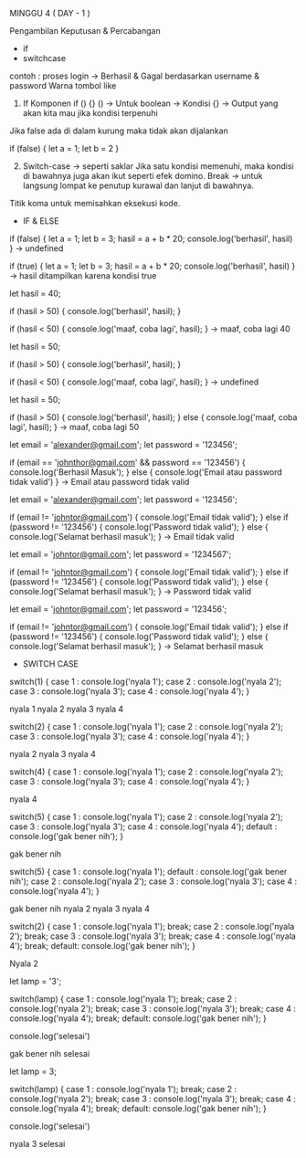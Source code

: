 MINGGU 4 ( DAY - 1 )

Pengambilan Keputusan & Percabangan
- if 
- switchcase

contoh : proses login -> Berhasil & Gagal berdasarkan username & password
                         Warna tombol like

1. If 
   Komponen if () {}
   () -> Untuk boolean -> Kondisi
   {} -> Output yang akan kita mau jika kondisi terpenuhi

Jika false ada di dalam kurung maka tidak akan dijalankan

if (false) {
    let a = 1;
    let b = 2
}

2. Switch-case -> seperti saklar
Jika satu kondisi memenuhi, maka kondisi di bawahnya juga akan ikut seperti efek domino.
Break -> untuk langsung lompat ke penutup kurawal dan lanjut di bawahnya.

Titik koma untuk memisahkan eksekusi kode.

- IF & ELSE
<!-- Contoh Kode -->
if (false) {
    let a = 1;
    let b = 3;
    hasil = a + b * 20;
    console.log('berhasil', hasil)
} -> undefined

<!-- Contoh Kode -->
if (true) {
    let a = 1;
    let b = 3;
    hasil = a + b * 20;
    console.log('berhasil', hasil)
} -> hasil ditampilkan karena kondisi true

<!-- Contoh Kode -->
let hasil = 40;

if (hasil > 50) {
    console.log('berhasil', hasil);
}

if (hasil < 50) {
    console.log('maaf, coba lagi', hasil);
} -> maaf, coba lagi 40

<!-- Contoh Kode -->
let hasil = 50;

if (hasil > 50) {
    console.log('berhasil', hasil);
}

if (hasil < 50) {
    console.log('maaf, coba lagi', hasil);
} -> undefined

<!-- Contoh Kode -->
let hasil = 50;

if (hasil > 50) {
    console.log('berhasil', hasil);
} else {
    console.log('maaf, coba lagi', hasil);
} -> maaf, coba lagi 50

<!-- Contoh Kode -->
let email = 'alexander@gmail.com';
let password = '123456';

if (email == 'johnthor@gmail.com' && password == '123456') {
    console.log('Berhasil Masuk');
} else {
    console.log('Email atau password tidak valid')
} -> Email atau password tidak valid

<!-- Contoh Kode -->
let email = 'alexander@gmail.com';
let password = '123456';

if (email != 'johntor@gmail.com') {
    console.log('Email tidak valid');
} else if (password != '123456') {
    console.log('Password tidak valid');
}
else {
    console.log('Selamat berhasil masuk');
} -> Email tidak valid

<!-- Contoh Kode -->
let email = 'johntor@gmail.com';
let password = '1234567';

if (email != 'johntor@gmail.com') {
    console.log('Email tidak valid');
} else if (password != '123456') {
    console.log('Password tidak valid');
}
else {
    console.log('Selamat berhasil masuk');
} -> Password tidak valid

<!-- Contoh Kode -->
let email = 'johntor@gmail.com';
let password = '123456';

if (email != 'johntor@gmail.com') {
    console.log('Email tidak valid');
} else if (password != '123456') {
    console.log('Password tidak valid');
}
else {
    console.log('Selamat berhasil masuk');
} ->  Selamat berhasil masuk


- SWITCH CASE

<!-- Contoh Kode -->
switch(1) {
    case 1 :
        console.log('nyala 1');
    case 2 :
        console.log('nyala 2');
    case 3 :
        console.log('nyala 3');
    case 4 :
        console.log('nyala 4');
} 

nyala 1
nyala 2
nyala 3
nyala 4

<!-- Contoh Kode -->
switch(2) {
    case 1 :
        console.log('nyala 1');
    case 2 :
        console.log('nyala 2');
    case 3 :
        console.log('nyala 3');
    case 4 :
        console.log('nyala 4');
} 

nyala 2
nyala 3
nyala 4

<!-- Contoh Kode -->
switch(4) {
    case 1 :
        console.log('nyala 1');
    case 2 :
        console.log('nyala 2');
    case 3 :
        console.log('nyala 3');
    case 4 :
        console.log('nyala 4');
} 

nyala 4

<!-- Contoh Kode -->
switch(5) {
    case 1 :
        console.log('nyala 1');
    case 2 :
        console.log('nyala 2');
    case 3 :
        console.log('nyala 3');
    case 4 :
        console.log('nyala 4');
    default :
        console.log('gak bener nih');
} 

gak bener nih

<!-- Contoh Kode -->
switch(5) {
    case 1 :
        console.log('nyala 1');
    default :
        console.log('gak bener nih');
    case 2 :
        console.log('nyala 2');
    case 3 :
        console.log('nyala 3');
    case 4 :
        console.log('nyala 4');
} 

gak bener nih
nyala 2
nyala 3
nyala 4

<!-- Contoh Kode -->
switch(2) {
    case 1 :
        console.log('nyala 1');
        break;
    case 2 :
        console.log('nyala 2');
        break;
    case 3 :
        console.log('nyala 3');
        break;
    case 4 :
        console.log('nyala 4');
        break;
    default:
        console.log('gak bener nih');
} 

Nyala 2

<!-- Contoh Kode -->
let lamp = '3';

switch(lamp) {
    case 1 :
        console.log('nyala 1');
        break;
    case 2 :
        console.log('nyala 2');
        break;
    case 3 :
        console.log('nyala 3');
        break;
    case 4 :
        console.log('nyala 4');
        break;
    default:
        console.log('gak bener nih');
}

console.log('selesai')

gak bener nih
selesai

<!-- Contoh Kode -->
let lamp = 3;

switch(lamp) {
    case 1 :
        console.log('nyala 1');
        break;
    case 2 :
        console.log('nyala 2');
        break;
    case 3 :
        console.log('nyala 3');
        break;
    case 4 :
        console.log('nyala 4');
        break;
    default:
        console.log('gak bener nih');
}

console.log('selesai')

nyala 3
selesai